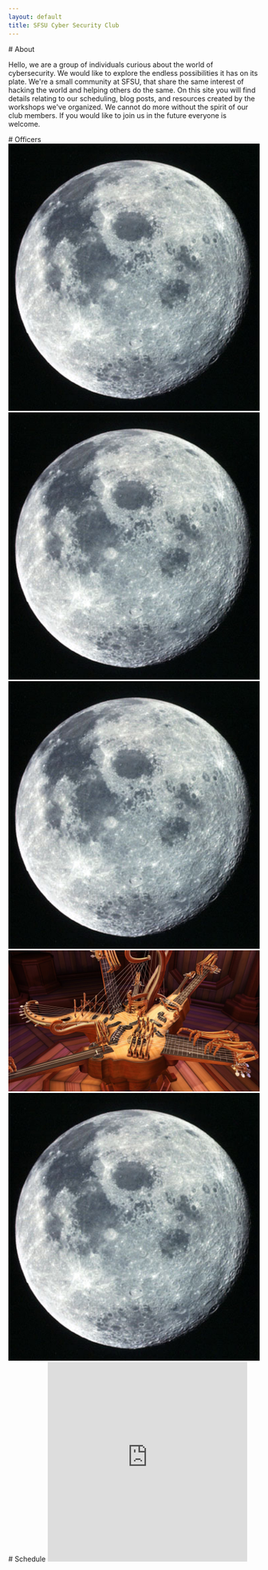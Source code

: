 ```yaml
---
layout: default
title: SFSU Cyber Security Club
---
```


<div id="about"></div>
# About

Hello, we are a group of individuals curious about the world of cybersecurity. We would like to explore the endless 
possibilities it has on its plate. We're a small community at SFSU, that share the same interest of hacking the world and helping others do the same. On this site you will find details relating to our scheduling, blog posts, and resources created by the workshops we've organized. We cannot do more without the spirit of our club members. If you would like to join us in the future everyone is welcome.


<div id="officers"></div>
# Officers

<div class="profile-container">
        <div class="profile-top-row">
            <img src="assets/images/officers/oskar-headshot.jpg" alt="oskar" class="profile-pic">
            <img src="assets/images/officers/eugee-headshot.jpg" alt="eugee" class="profile-pic">
            <img src="assets/images/officers/eric-headshot.jpg" alt="eric" class="profile-pic">
        </div>
        <div class="profile-bottom-row">
            <img src="assets/images/officers/bilal-headshot.jpg" alt="bilal" class="profile-pic">
            <img src="assets/images/officers/saul-headshot.jpg" alt="saul" class="profile-pic">
        </div>
</div>


<div id="schedule"></div>
# Schedule

<iframe src="https://calendar.google.com/calendar/embed?src=sfsucyberclub%40gmail.com&ctz=America%2FLos_Angeles" style="border: 0" width="400" height="400" frameborder="0" scrolling="no"></iframe>



